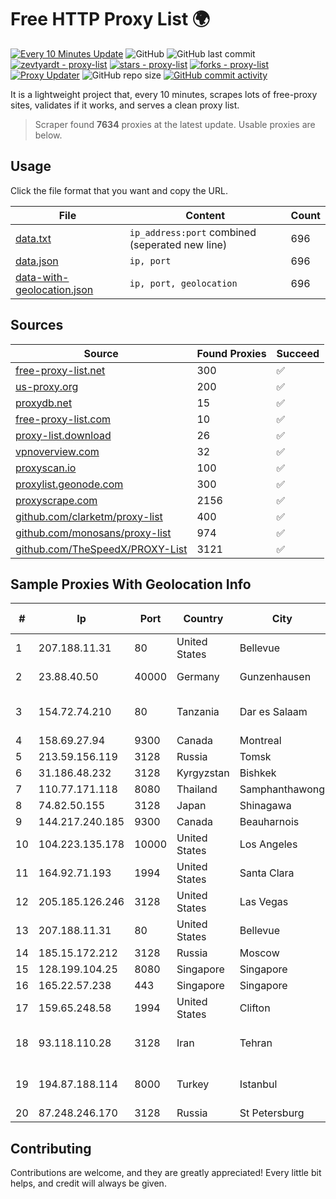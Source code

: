 
# Free HTTP Proxy List 🌍

[![Every 10 Minutes Update](https://github.com/mertguvencli/http-proxy-list/actions/workflows/main.yml/badge.svg?branch=main)](https://github.com/mertguvencli/http-proxy-list/actions/workflows/main.yml)
![GitHub](https://img.shields.io/github/license/mertguvencli/http-proxy-list)
![GitHub last commit](https://img.shields.io/github/last-commit/mertguvencli/http-proxy-list)
[![zevtyardt - proxy-list](https://img.shields.io/static/v1?label=zevtyardt&message=proxy-list&color=blue&logo=github)](https://github.com/zevtyardt/proxy-list "Go to GitHub repo")
[![stars - proxy-list](https://img.shields.io/github/stars/zevtyardt/proxy-list?style=social)](https://github.com/zevtyardt/proxy-list)
[![forks - proxy-list](https://img.shields.io/github/forks/zevtyardt/proxy-list?style=social)](https://github.com/zevtyardt/proxy-list)
[![Proxy Updater](https://github.com/zevtyardt/proxy-list/workflows/Proxy%20Updater/badge.svg)](https://github.com/zevtyardt/proxy-list/actions?query=workflow:"Proxy+Updater")
![GitHub repo size](https://img.shields.io/github/repo-size/zevtyardt/proxy-list)
[![GitHub commit activity](https://img.shields.io/github/commit-activity/m/zevtyardt/proxy-list?logo=commits)](https://github.com/zevtyardt/proxy-list/commits/main)

It is a lightweight project that, every 10 minutes, scrapes lots of free-proxy sites, validates if it works, and serves a clean proxy list.

> Scraper found **7634** proxies at the latest update. Usable proxies are below.

## Usage

Click the file format that you want and copy the URL.

|File|Content|Count|
|----|-------|-----|
|[data.txt](https://raw.githubusercontent.com/mertguvencli/http-proxy-list/main/proxy-list/data.txt)|`ip_address:port` combined (seperated new line)|696|
|[data.json](https://raw.githubusercontent.com/mertguvencli/http-proxy-list/main/proxy-list/data.json)|`ip, port`|696|
|[data-with-geolocation.json](https://raw.githubusercontent.com/mertguvencli/http-proxy-list/main/proxy-list/data-with-geolocation.json)|`ip, port, geolocation`|696|

## Sources

|Source|Found Proxies|Succeed|
|------|-------------|-------|
|[free-proxy-list.net](https://free-proxy-list.net)|300|✅|
|[us-proxy.org](https://www.us-proxy.org)|200|✅|
|[proxydb.net](http://proxydb.net)|15|✅|
|[free-proxy-list.com](https://free-proxy-list.com/?page=&port=&type%5B%5D=http&type%5B%5D=https&up_time=0&search=Search)|10|✅|
|[proxy-list.download](https://www.proxy-list.download/HTTP)|26|✅|
|[vpnoverview.com](https://vpnoverview.com/privacy/anonymous-browsing/free-proxy-servers)|32|✅|
|[proxyscan.io](https://www.proxyscan.io)|100|✅|
|[proxylist.geonode.com](https://proxylist.geonode.com/api/proxy-list?limit=300&page=1&sort_by=lastChecked&sort_type=desc&protocols=http,https)|300|✅|
|[proxyscrape.com](https://api.proxyscrape.com/v2/?request=displayproxies&protocol=http&timeout=10000&country=all&ssl=all&anonymity=all)|2156|✅|
|[github.com/clarketm/proxy-list](https://raw.githubusercontent.com/clarketm/proxy-list/master/proxy-list-raw.txt)|400|✅|
|[github.com/monosans/proxy-list](https://raw.githubusercontent.com/monosans/proxy-list/main/proxies/http.txt)|974|✅|
|[github.com/TheSpeedX/PROXY-List](https://raw.githubusercontent.com/TheSpeedX/PROXY-List/master/http.txt)|3121|✅|


## Sample Proxies With Geolocation Info

|#|Ip|Port|Country|City|Internet Service Provider|
|-|--|----|-------|----|-------------------------|
|1|207.188.11.31|80|United States|Bellevue|H5 Data Centers - Chandler LLC|
|2|23.88.40.50|40000|Germany|Gunzenhausen|Hetzner Online GmbH|
|3|154.72.74.210|80|Tanzania|Dar es Salaam|Liquid Telecommunications Ltd|
|4|158.69.27.94|9300|Canada|Montreal|OVH SAS|
|5|213.59.156.119|3128|Russia|Tomsk|ZT-TOMSK|
|6|31.186.48.232|3128|Kyrgyzstan|Bishkek|AKNET Ltd.|
|7|110.77.171.118|8080|Thailand|Samphanthawong|CAT-BB|
|8|74.82.50.155|3128|Japan|Shinagawa|Hurricane Electric|
|9|144.217.240.185|9300|Canada|Beauharnois|OVH SAS|
|10|104.223.135.178|10000|United States|Los Angeles|LayerHost|
|11|164.92.71.193|1994|United States|Santa Clara|DigitalOcean, LLC|
|12|205.185.126.246|3128|United States|Las Vegas|FranTech Solutions|
|13|207.188.11.31|80|United States|Bellevue|H5 Data Centers - Chandler LLC|
|14|185.15.172.212|3128|Russia|Moscow|SafeData LLC|
|15|128.199.104.25|8080|Singapore|Singapore|DigitalOcean, LLC|
|16|165.22.57.238|443|Singapore|Singapore|DigitalOcean, LLC|
|17|159.65.248.58|1994|United States|Clifton|DigitalOcean, LLC|
|18|93.118.110.28|3128|Iran|Tehran|Iran Telecommunication Company PJS|
|19|194.87.188.114|8000|Turkey|Istanbul|Kadir Huseyin Tezcan Nosspeed Internet Teknolojileri|
|20|87.248.246.170|3128|Russia|St Petersburg|SkyNet Ltd.|



## Contributing

Contributions are welcome, and they are greatly appreciated! Every
little bit helps, and credit will always be given.


